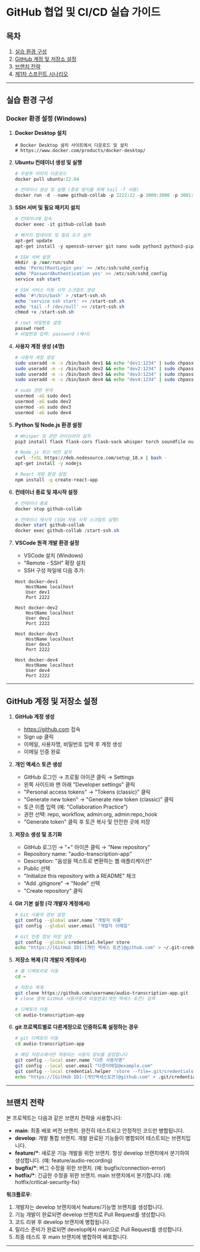 # GitHub 협업 및 CI/CD 실습 가이드

## 목차
1. [실습 환경 구성](#실습-환경-구성)
2. [GitHub 계정 및 저장소 설정](#github-계정-및-저장소-설정)
3. [브랜치 전략](#브랜치-전략)
4. [제1차 스프린트 시나리오](#제1차-스프린트-시나리오)

---

## 실습 환경 구성

### Docker 환경 설정 (Windows)

1. **Docker Desktop 설치**
   ```
   # Docker Desktop 설치 사이트에서 다운로드 및 설치
   # https://www.docker.com/products/docker-desktop/
   ```

2. **Ubuntu 컨테이너 생성 및 실행**
   ```powershell
   # 우분투 이미지 다운로드
   docker pull ubuntu:22.04

   # 컨테이너 생성 및 실행 (종료 방지를 위해 tail -f 사용)
   docker run -d --name github-collab -p 2222:22 -p 3000:3000 -p 3001:3001 ubuntu:22.04 tail -f /dev/null
   ```

3. **SSH 서버 및 필요 패키지 설치**
   ```powershell
   # 컨테이너에 접속
   docker exec -it github-collab bash

   # 패키지 업데이트 및 필요 도구 설치
   apt-get update
   apt-get install -y openssh-server git nano sudo python3 python3-pip python3-venv nodejs npm curl wget
   
   # SSH 서버 설정
   mkdir -p /var/run/sshd
   echo 'PermitRootLogin yes' >> /etc/ssh/sshd_config
   echo 'PasswordAuthentication yes' >> /etc/ssh/sshd_config
   service ssh start
   
   # SSH 서비스 자동 시작 스크립트 생성
   echo '#!/bin/bash' > /start-ssh.sh
   echo 'service ssh start' >> /start-ssh.sh
   echo 'tail -f /dev/null' >> /start-ssh.sh
   chmod +x /start-ssh.sh
   
   # root 비밀번호 설정
   passwd root
   # 비밀번호 입력: password (예시)
   ```

4. **사용자 계정 생성 (4명)**
   ```bash
   # 사용자 계정 생성
   sudo useradd -m -s /bin/bash dev1 && echo "dev1:1234" | sudo chpasswd
   sudo useradd -m -s /bin/bash dev2 && echo "dev2:1234" | sudo chpasswd
   sudo useradd -m -s /bin/bash dev3 && echo "dev3:1234" | sudo chpasswd
   sudo useradd -m -s /bin/bash dev4 && echo "dev4:1234" | sudo chpasswd
   
   # sudo 권한 부여
   usermod -aG sudo dev1
   usermod -aG sudo dev2
   usermod -aG sudo dev3
   usermod -aG sudo dev4
   ```

5. **Python 및 Node.js 환경 설정**
   ```bash
   # Whisper 및 관련 라이브러리 설치
   pip3 install flask flask-cors flask-sock whisper torch soundfile numpy
   
   # Node.js 최신 버전 설치
   curl -fsSL https://deb.nodesource.com/setup_18.x | bash -
   apt-get install -y nodejs
   
   # React 개발 환경 설정
   npm install -g create-react-app
   ```

6. **컨테이너 종료 및 재시작 설정**
   ```powershell
   # 컨테이너 종료
   docker stop github-collab
   
   # 컨테이너 재시작 (SSH 자동 시작 스크립트 실행)
   docker start github-collab
   docker exec github-collab /start-ssh.sh
   ```

7. **VSCode 원격 개발 환경 설정**
   - VSCode 설치 (Windows)
   - "Remote - SSH" 확장 설치
   - SSH 구성 파일에 다음 추가:
   ```
   Host docker-dev1
       HostName localhost
       User dev1
       Port 2222
   
   Host docker-dev2
       HostName localhost
       User dev2
       Port 2222
   
   Host docker-dev3
       HostName localhost
       User dev3
       Port 2222
   
   Host docker-dev4
       HostName localhost
       User dev4
       Port 2222
   ```

---

## GitHub 계정 및 저장소 설정

1. **GitHub 계정 생성**
   - https://github.com 접속
   - Sign up 클릭
   - 이메일, 사용자명, 비밀번호 입력 후 계정 생성
   - 이메일 인증 완료

2. **개인 액세스 토큰 생성**
   - GitHub 로그인 → 프로필 아이콘 클릭 → Settings
   - 왼쪽 사이드바 맨 아래 "Developer settings" 클릭
   - "Personal access tokens" → "Tokens (classic)" 클릭
   - "Generate new token" → "Generate new token (classic)" 클릭
   - 토큰 이름 입력 (예: "Collaboration Practice")
   - 권한 선택: repo, workflow, admin:org, admin:repo_hook
   - "Generate token" 클릭 후 토큰 복사 및 안전한 곳에 저장

3. **저장소 생성 및 초기화**
   - GitHub 로그인 → "+" 아이콘 클릭 → "New repository"
   - Repository name: "audio-transcription-app"
   - Description: "음성을 텍스트로 변환하는 웹 애플리케이션"
   - Public 선택
   - "Initialize this repository with a README" 체크
   - "Add .gitignore" → "Node" 선택
   - "Create repository" 클릭

4. **Git 기본 설정 (각 개발자 계정에서)**
   ```bash
   # Git 사용자 정보 설정
   git config --global user.name "개발자 이름"
   git config --global user.email "개발자 이메일"
   
   # Git 인증 정보 저장 설정
   git config --global credential.helper store
   echo "https://[GitHub ID]:[개인 액세스 토큰]@github.com" > ~/.git-credentials
   ```

5. **저장소 복제 (각 개발자 계정에서)**
   ```bash
   # 홈 디렉토리로 이동
   cd ~
   
   # 저장소 복제
   git clone https://github.com/username/audio-transcription-app.git
   # clone 중에 GitHub 사용자명과 비밀번호(개인 액세스 토큰) 입력
   
   # 디렉토리 이동
   cd audio-transcription-app
   ```

6. **git 프로젝트별로 다른계정으로 인증하도록 설정하는 경우**
   ```bash
   # git 디렉토리 이동
   cd audio-transcription-app
   
   # 해당 저장소에서만 적용되는 사용자 정보를 설정합니다
   git config --local user.name "다른 사용자명"
   git config --local user.email "다른이메일@example.com"
   git config --local credential.helper 'store --file=.git/credentials'
   echo "https://[GitHub ID]:[개인액세스토큰]@github.com" > .git/credentials
   
   ```

---

## 브랜치 전략

본 프로젝트는 다음과 같은 브랜치 전략을 사용합니다:

- **main**: 최종 배포 버전 브랜치. 완전히 테스트되고 안정적인 코드만 병합됩니다.
- **develop**: 개발 통합 브랜치. 개발 완료된 기능들이 병합되어 테스트되는 브랜치입니다.
- **feature/\***: 새로운 기능 개발을 위한 브랜치. 항상 develop 브랜치에서 분기하여 생성합니다. (예: feature/audio-recording)
- **bugfix/\***: 버그 수정을 위한 브랜치. (예: bugfix/connection-error)
- **hotfix/\***: 긴급한 수정을 위한 브랜치. main 브랜치에서 분기합니다. (예: hotfix/critical-security-fix)

**워크플로우**:
1. 개발자는 develop 브랜치에서 feature/기능명 브랜치를 생성합니다.
2. 기능 개발이 완료되면 develop 브랜치로 Pull Request를 생성합니다.
3. 코드 리뷰 후 develop 브랜치에 병합됩니다.
4. 릴리스 준비가 완료되면 develop에서 main으로 Pull Request를 생성합니다.
5. 최종 테스트 후 main 브랜치에 병합하여 배포합니다.

---

